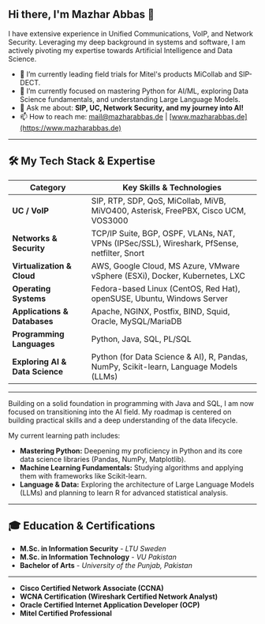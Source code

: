 ## Hi there, I'm Mazhar Abbas 👋
I have extensive experience in Unified Communications, VoIP, and Network Security. Leveraging my deep background in systems and software, I am actively pivoting my expertise towards Artificial Intelligence and Data Science.

- 🔭 I’m currently leading field trials for Mitel's products MiCollab and SIP-DECT.
- 🌱 I’m currently focused on mastering Python for AI/ML, exploring Data Science fundamentals, and understanding Large Language Models.
- 💬 Ask me about: **SIP, UC, Network Security, and my journey into AI!**
- 📫 How to reach me: [mail@mazharabbas.de](mailto:mail@mazharabbas.de) | [www.mazharabbas.de](https://www.mazharabbas.de)

---

## 🛠️ My Tech Stack & Expertise

| Category                  | Key Skills & Technologies                                                                       |
| ------------------------- | ----------------------------------------------------------------------------------------------- |
| **UC / VoIP**             | SIP, RTP, SDP, QoS, MiCollab, MiVB, MiVO400, Asterisk, FreePBX, Cisco UCM, VOS3000                          |
| **Networks & Security**   | TCP/IP Suite, BGP, OSPF, VLANs, NAT, VPNs (IPSec/SSL), Wireshark, PfSense, netfilter, Snort      |
| **Virtualization & Cloud**| AWS, Google Cloud, MS Azure, VMware vSphere (ESXi), Docker, Kubernetes, LXC                         |
| **Operating Systems**     | Fedora-based Linux (CentOS, Red Hat), openSUSE, Ubuntu, Windows Server                          |
| **Applications & Databases**| Apache, NGINX, Postfix, BIND, Squid, Oracle, MySQL/MariaDB                                              |
| **Programming Languages** | Python, Java, SQL, PL/SQL                                                                       |
| **Exploring AI & Data Science** | Python (for Data Science & AI), R, Pandas, NumPy, Scikit-learn, Language Models (LLMs)      |

---
Building on a solid foundation in programming with Java and SQL, I am now focused on transitioning into the AI field. My roadmap is centered on building practical skills and a deep understanding of the data lifecycle.

My current learning path includes:
- **Mastering Python:** Deepening my proficiency in Python and its core data science libraries (Pandas, NumPy, Matplotlib).
- **Machine Learning Fundamentals:** Studying algorithms and applying them with frameworks like Scikit-learn.
- **Language & Data:** Exploring the architecture of Large Language Models (LLMs) and planning to learn R for advanced statistical analysis.

---
## 🎓 Education & Certifications

- **M.Sc. in Information Security** - *LTU Sweden*
- **M.Sc. in Information Technology** - *VU Pakistan*
- **Bachelor of Arts** - *University of the Punjab, Pakistan*

---

- **Cisco Certified Network Associate (CCNA)**
- **WCNA Certification (Wireshark Certified Network Analyst)**
- **Oracle Certified Internet Application Developer (OCP)**
- **Mitel Certified Professional**
